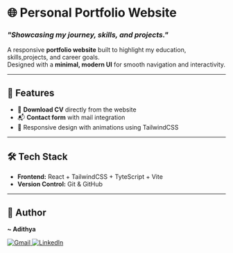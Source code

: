 # 🌐 Personal Portfolio Website  
### _"Showcasing my journey, skills, and projects."_  

A responsive **portfolio website** built to highlight my education, skills,projects, and career goals.  
Designed with a **minimal, modern UI** for smooth navigation and interactivity.  

---

## 🚀 Features  
- 📄 **Download CV** directly from the website  
- 📬 **Contact form** with mail integration  
- 🎨 Responsive design with animations using TailwindCSS  

---

## 🛠️ Tech Stack  
- **Frontend:** React + TailwindCSS  + TyteScript + Vite
- **Version Control:** Git & GitHub  

---

## 👤 Author  
**~ Adithya**  

<p>
  <a href="mailto:adithyakaluvala@gmail.com">
    <img src="https://img.shields.io/badge/Gmail-red?style=flat&logo=gmail&logoColor=white" alt="Gmail"/>
  </a>
  <a href="https://www.linkedin.com/in/adithya-kaluvala-83b9392b4/">
    <img src="https://img.shields.io/badge/LinkedIn-blue?style=flat&logo=linkedin&logoColor=white" alt="LinkedIn"/>
  </a>
</p>

